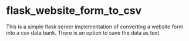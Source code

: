 # flask_website_form_to_csv
This is a simple flask server implementation of converting a website form into a csv data bank. There is an option to save the data as text. 
